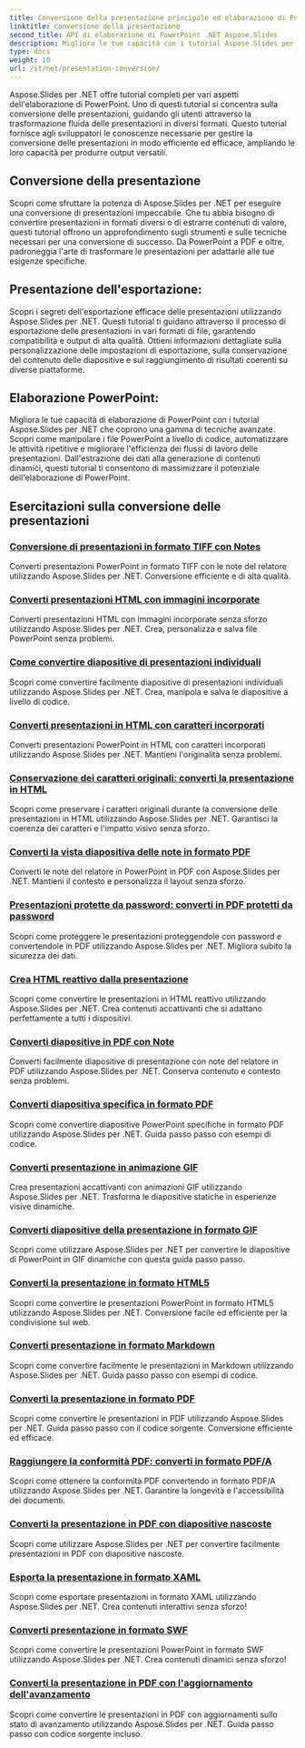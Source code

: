 ```yaml
---
title: Conversione della presentazione principale ed elaborazione di PowerPoint
linktitle: Conversione della presentazione
second_title: API di elaborazione di PowerPoint .NET Aspose.Slides
description: Migliora le tue capacità con i tutorial Aspose.Slides per .NET. Scopri passo dopo passo la conversione delle presentazioni e l'elaborazione di PowerPoint. Trasforma il tuo flusso di lavoro oggi!
type: docs
weight: 10
url: /it/net/presentation-conversion/
---
```


Aspose.Slides per .NET offre tutorial completi per vari aspetti dell'elaborazione di PowerPoint. Uno di questi tutorial si concentra sulla conversione delle presentazioni, guidando gli utenti attraverso la trasformazione fluida delle presentazioni in diversi formati. Questo tutorial fornisce agli sviluppatori le conoscenze necessarie per gestire la conversione delle presentazioni in modo efficiente ed efficace, ampliando le loro capacità per produrre output versatili.

## Conversione della presentazione 

Scopri come sfruttare la potenza di Aspose.Slides per .NET per eseguire una conversione di presentazioni impeccabile. Che tu abbia bisogno di convertire presentazioni in formati diversi o di estrarre contenuti di valore, questi tutorial offrono un approfondimento sugli strumenti e sulle tecniche necessari per una conversione di successo. Da PowerPoint a PDF e oltre, padroneggia l'arte di trasformare le presentazioni per adattarle alle tue esigenze specifiche.

## Presentazione dell'esportazione: 
Scopri i segreti dell'esportazione efficace delle presentazioni utilizzando Aspose.Slides per .NET. Questi tutorial ti guidano attraverso il processo di esportazione delle presentazioni in vari formati di file, garantendo compatibilità e output di alta qualità. Ottieni informazioni dettagliate sulla personalizzazione delle impostazioni di esportazione, sulla conservazione del contenuto delle diapositive e sul raggiungimento di risultati coerenti su diverse piattaforme.

## Elaborazione PowerPoint: 
Migliora le tue capacità di elaborazione di PowerPoint con i tutorial Aspose.Slides per .NET che coprono una gamma di tecniche avanzate. Scopri come manipolare i file PowerPoint a livello di codice, automatizzare le attività ripetitive e migliorare l'efficienza dei flussi di lavoro delle presentazioni. Dall'estrazione dei dati alla generazione di contenuti dinamici, questi tutorial ti consentono di massimizzare il potenziale dell'elaborazione di PowerPoint.


## Esercitazioni sulla conversione delle presentazioni
### [Conversione di presentazioni in formato TIFF con Notes](./converting-presentations-to-tiff-format-with-notes/)
Converti presentazioni PowerPoint in formato TIFF con le note del relatore utilizzando Aspose.Slides per .NET. Conversione efficiente e di alta qualità.
### [Converti presentazioni HTML con immagini incorporate](./convert-html-presentation-with-embedded-images/)
Converti presentazioni HTML con immagini incorporate senza sforzo utilizzando Aspose.Slides per .NET. Crea, personalizza e salva file PowerPoint senza problemi.
### [Come convertire diapositive di presentazioni individuali](./how-to-convert-individual-presentation-slides/)
Scopri come convertire facilmente diapositive di presentazioni individuali utilizzando Aspose.Slides per .NET. Crea, manipola e salva le diapositive a livello di codice.
### [Converti presentazioni in HTML con caratteri incorporati](./convert-presentations-to-html-with-embedded-fonts/)
Converti presentazioni PowerPoint in HTML con caratteri incorporati utilizzando Aspose.Slides per .NET. Mantieni l'originalità senza problemi.
### [Conservazione dei caratteri originali: converti la presentazione in HTML](./preserving-original-fonts-convert-presentation-to-html/)
Scopri come preservare i caratteri originali durante la conversione delle presentazioni in HTML utilizzando Aspose.Slides per .NET. Garantisci la coerenza dei caratteri e l'impatto visivo senza sforzo.
### [Converti la vista diapositiva delle note in formato PDF](./convert-notes-slide-view-to-pdf-format/)
Converti le note del relatore in PowerPoint in PDF con Aspose.Slides per .NET. Mantieni il contesto e personalizza il layout senza sforzo.
### [Presentazioni protette da password: converti in PDF protetti da password](./password-protect-presentations-convert-to-password-protected-pdf/)
Scopri come proteggere le presentazioni proteggendole con password e convertendole in PDF utilizzando Aspose.Slides per .NET. Migliora subito la sicurezza dei dati.
### [Crea HTML reattivo dalla presentazione](./create-responsive-html-from-presentation/)
Scopri come convertire le presentazioni in HTML reattivo utilizzando Aspose.Slides per .NET. Crea contenuti accattivanti che si adattano perfettamente a tutti i dispositivi.
### [Converti diapositive in PDF con Note](./convert-slides-to-pdf-with-notes/)
Converti facilmente diapositive di presentazione con note del relatore in PDF utilizzando Aspose.Slides per .NET. Conserva contenuto e contesto senza problemi.
### [Converti diapositiva specifica in formato PDF](./convert-specific-slide-to-pdf-format/)
Scopri come convertire diapositive PowerPoint specifiche in formato PDF utilizzando Aspose.Slides per .NET. Guida passo passo con esempi di codice.
### [Converti presentazione in animazione GIF](./convert-presentation-to-gif-animation/)
Crea presentazioni accattivanti con animazioni GIF utilizzando Aspose.Slides per .NET. Trasforma le diapositive statiche in esperienze visive dinamiche.
### [Converti diapositive della presentazione in formato GIF](./convert-presentation-slides-to-gif-format/)
Scopri come utilizzare Aspose.Slides per .NET per convertire le diapositive di PowerPoint in GIF dinamiche con questa guida passo passo.
### [Converti la presentazione in formato HTML5](./convert-presentation-to-html5-format/)
Scopri come convertire le presentazioni PowerPoint in formato HTML5 utilizzando Aspose.Slides per .NET. Conversione facile ed efficiente per la condivisione sul web.
### [Converti presentazione in formato Markdown](./convert-presentation-to-markdown-format/)
Scopri come convertire facilmente le presentazioni in Markdown utilizzando Aspose.Slides per .NET. Guida passo passo con esempi di codice.
### [Converti la presentazione in formato PDF](./convert-presentation-to-pdf-format/)
Scopri come convertire le presentazioni in PDF utilizzando Aspose.Slides per .NET. Guida passo passo con il codice sorgente. Conversione efficiente ed efficace.
### [Raggiungere la conformità PDF: converti in formato PDF/A](./achieving-pdf-compliance-convert-to-pdf-a-format/)
Scopri come ottenere la conformità PDF convertendo in formato PDF/A utilizzando Aspose.Slides per .NET. Garantire la longevità e l'accessibilità dei documenti.
### [Converti la presentazione in PDF con diapositive nascoste](./convert-presentation-to-pdf-with-hidden-slides/)
Scopri come utilizzare Aspose.Slides per .NET per convertire facilmente presentazioni in PDF con diapositive nascoste.
### [Esporta la presentazione in formato XAML](./export-presentation-to-xaml-format/)
Scopri come esportare presentazioni in formato XAML utilizzando Aspose.Slides per .NET. Crea contenuti interattivi senza sforzo!
### [Converti presentazione in formato SWF](./convert-presentation-to-swf-format/)
Scopri come convertire le presentazioni PowerPoint in formato SWF utilizzando Aspose.Slides per .NET. Crea contenuti dinamici senza sforzo!
### [Converti la presentazione in PDF con l'aggiornamento dell'avanzamento](./convert-presentation-to-pdf-with-progress-update/)
Scopri come convertire le presentazioni in PDF con aggiornamenti sullo stato di avanzamento utilizzando Aspose.Slides per .NET. Guida passo passo con codice sorgente incluso.